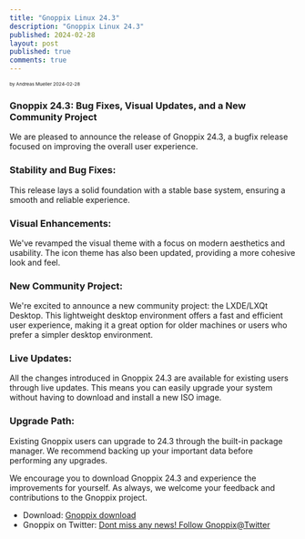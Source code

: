 ```yaml
---
title: "Gnoppix Linux 24.3"
description: "Gnoppix Linux 24.3"
published: 2024-02-28
layout: post
published: true
comments: true
---
```


<sub><sub><sub> by Andreas Mueller 2024-02-28 <sub><sub><sub>

### Gnoppix 24.3: Bug Fixes, Visual Updates, and a New Community Project

We are pleased to announce the release of Gnoppix 24.3, a bugfix release focused on improving the overall user experience.

### Stability and Bug Fixes:

This release lays a solid foundation with a stable base system, ensuring a smooth and reliable experience.

### Visual Enhancements:
We've revamped the visual theme with a focus on modern aesthetics and usability.
The icon theme has also been updated, providing a more cohesive look and feel.

### New Community Project:
We're excited to announce a new community project: the LXDE/LXQt Desktop. This lightweight desktop environment offers a fast and efficient user experience, making it a great option for older machines or users who prefer a simpler desktop environment.

### Live Updates:
All the changes introduced in Gnoppix 24.3 are available for existing users through live updates. This means you can easily upgrade your system without having to download and install a new ISO image.

### Upgrade Path:
Existing Gnoppix users can upgrade to 24.3 through the built-in package manager. We recommend backing up your important data before performing any upgrades.

We encourage you to download Gnoppix 24.3 and experience the improvements for yourself. As always, we welcome your feedback and contributions to the Gnoppix project.

- Download: [Gnoppix download](https://gnoppix.atlassian.net/wiki/spaces/GDP/pages/19922974/Download+Links)
- Gnoppix on Twitter: [Dont miss any news! Follow Gnoppix@Twitter](https://twitter.com/gnoppixlinux)



